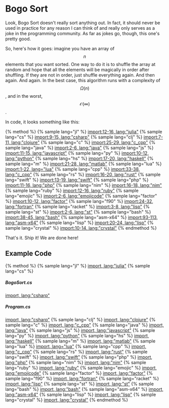 # Bogo Sort
Look, Bogo Sort doesn't really sort anything out.
In fact, it should never be used in practice for any reason I can think of and really only serves as a joke in the programming community.
As far as jokes go, though, this one's pretty good.

So, here's how it goes:
imagine you have an array of $$n$$ elements that you want sorted.
One way to do it is to shuffle the array at random and hope that all the elements will be magically in order after shuffling.
If they are not in order, just shuffle everything again.
And then again. And again.
In the best case, this algorithm runs with a complexity of $$\Omega(n)$$, and in the worst, $$\mathcal{O}(\infty)$$.

In code, it looks something like this:

{% method %}
{% sample lang="jl" %}
[import:12-16, lang:"julia"](code/julia/bogo.jl)
{% sample lang="cs" %}
[import:9-15, lang:"csharp"](code/csharp/BogoSort.cs)
{% sample lang="clj" %}
[import:7-11, lang:"clojure"](code/clojure/bogo.clj)
{% sample lang="c" %}
[import:25-29, lang:"c_cpp"](code/c/bogo_sort.c)
{% sample lang="java" %}
[import:2-6, lang:"java"](code/java/bogo.java)
{% sample lang="js" %}
[import:11-15, lang:"javascript"](code/javascript/bogo.js)
{% sample lang="py" %}
[import:10-12, lang:"python"](code/python/bogo.py)
{% sample lang="hs" %}
[import:17-20, lang:"haskell"](code/haskell/bogoSort.hs)
{% sample lang="m" %}
[import:21-28, lang:"matlab"](code/matlab/bogosort.m)
{% sample lang="lua" %}
[import:1-22, lang="lua"](code/lua/bogosort.lua)
{% sample lang="cpp" %}
[import:33-38, lang:"c_cpp"](code/c++/bogosort.cpp)
{% sample lang="rs" %}
[import:16-20, lang:"rust"](code/rust/bogosort.rs)
{% sample lang="swift" %}
[import:13-19, lang:"swift"](code/swift/bogosort.swift)
{% sample lang="php" %}
[import:11-16, lang:"php"](code/php/bogo_sort.php)
{% sample lang="nim" %}
[import:16-18, lang:"nim"](code/nim/bogo_sort.nim)
{% sample lang="ruby" %}
[import:12-16, lang:"ruby"](code/ruby/bogo.rb)
{% sample lang="emojic" %}
[import:2-6, lang:"emojicode"](code/emojicode/bogo_sort.emojic)
{% sample lang="factor" %}
[import:10-12, lang:"factor"](code/factor/bogo_sort.factor)
{% sample lang="f90" %}
[import:24-32, lang:"fortran"](code/fortran/bogo.f90)
{% sample lang="racket" %}
[import:3-8, lang:"lisp"](code/racket/bogo_sort.rkt)
{% sample lang="st" %}
[import:2-6, lang:"st"](code/smalltalk/bogosort.st)
{% sample lang="bash" %}
[import:38-45, lang:"bash"](code/bash/bogo_sort.bash)
{% sample lang="asm-x64" %}
[import:93-113, lang:"asm-x64"](code/asm-x64/bogo_sort.s)
{% sample lang="lisp" %}
[import:20-24, lang:"lisp"](code/clisp/bogo-sort.lisp)
{% sample lang="crystal" %}
[import:10-14, lang:"crystal"](code/crystal/bogo.cr)
{% endmethod %}

That's it.
Ship it!
We are done here!

## Example Code

{% method %}
{% sample lang="jl" %}
[import, lang:"julia"](code/julia/bogo.jl)
{% sample lang="cs" %}
##### BogoSort.cs
[import, lang:"csharp"](code/csharp/BogoSort.cs)
##### Program.cs
[import, lang:"csharp"](code/csharp/Program.cs)
{% sample lang="clj" %}
[import, lang:"clojure"](code/clojure/bogo.clj)
{% sample lang="c" %}
[import, lang:"c_cpp"](code/c/bogo_sort.c)
{% sample lang="java" %}
[import, lang:"java"](code/java/bogo.java)
{% sample lang="js" %}
[import, lang:"javascript"](code/javascript/bogo.js)
{% sample lang="py" %}
[import, lang:"python"](code/python/bogo.py)
{% sample lang="hs" %}
[import, lang:"haskell"](code/haskell/bogoSort.hs)
{% sample lang="m" %}
[import, lang:"matlab"](code/matlab/bogosort.m)
{% sample lang="lua" %}
[import, lang="lua"](code/lua/bogosort.lua)
{% sample lang="cpp" %}
[import, lang:"c_cpp"](code/c++/bogosort.cpp)
{% sample lang="rs" %}
[import, lang:"rust"](code/rust/bogosort.rs)
{% sample lang="swift" %}
[import, lang:"swift"](code/swift/bogosort.swift)
{% sample lang="php" %}
[import, lang:"php"](code/php/bogo_sort.php)
{% sample lang="nim" %}
[import, lang:"nim"](code/nim/bogo_sort.nim)
{% sample lang="ruby" %}
[import, lang:"ruby"](code/ruby/bogo.rb)
{% sample lang="emojic" %}
[import, lang:"emojicode"](code/emojicode/bogo_sort.emojic)
{% sample lang="factor" %}
[import, lang:"factor"](code/factor/bogo_sort.factor)
{% sample lang="f90" %}
[import, lang:"fortran"](code/fortran/bogo.f90)
{% sample lang="racket" %}
[import, lang:"lisp"](code/racket/bogo_sort.rkt)
{% sample lang="st" %}
[import, lang:"st"](code/smalltalk/bogosort.st)
{% sample lang="bash" %}
[import, lang:"bash"](code/bash/bogo_sort.bash)
{% sample lang="asm-x64" %}
[import, lang:"asm-x64"](code/asm-x64/bogo_sort.s)
{% sample lang="lisp" %}
[import, lang:"lisp"](code/clisp/bogo-sort.lisp)
{% sample lang="crystal" %}
[import, lang:"crystal"](code/crystal/bogo.cr)
{% endmethod %}


<script>
MathJax.Hub.Queue(["Typeset",MathJax.Hub]);
</script>
